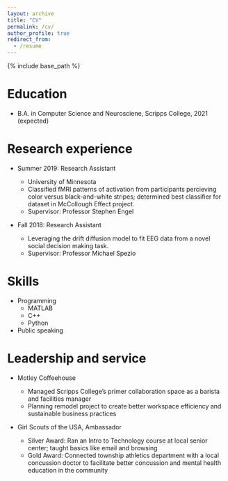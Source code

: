 ```yaml
---
layout: archive
title: "CV"
permalink: /cv/
author_profile: true
redirect_from:
  - /resume
---
```


{% include base_path %}

Education
======
* B.A. in Computer Science and Neurosciene, Scripps College, 2021 (expected)

Research experience
======
* Summer 2019: Research Assistant
  * University of Minnesota
  * Classified fMRI patterns of activation from participants percieving color versus black-and-white stripes; determined best classifier 
    for dataset in McCollough Effect project.
  * Supervisor: Professor Stephen Engel

* Fall 2018: Research Assistant
  * Leveraging the drift diffusion model to fit EEG data from a novel social decision making task.
  * Supervisor: Professor Michael Spezio
  
Skills
======
* Programming
  * MATLAB
  * C++
  * Python
* Public speaking

Leadership and service
======
* Motley Coffeehouse
  * Managed Scripps College’s primer collaboration space as a barista and facilities manager
  * Planning remodel project to create better workspace efficiency and sustainable business practices

* Girl Scouts of the USA, Ambassador
  * Silver Award: Ran an Intro to Technology course at local senior center; taught basics like email and browsing
  * Gold Award: Connected township athletics department with a local concussion doctor to facilitate better concussion and mental health education in the community
